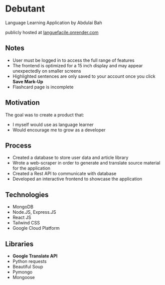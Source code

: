 # Debutant
Language Learning Application by Abdulai Bah

publicly hosted at [languefacile.onrender.com](https://languefacile.onrender.com/)

## Notes
- User must be logged in to access the full range of features
- The frontend is optimized for a 15 inch display and may appear unexpectedly on smaller screens
- Highlighted sentences are only saved to your account once you click **Save Mark-Up**
- Flashcard page is incomplete

## Motivation
The goal was to create a product that: 
- I myself would use as language learner
- Would encourage me to grow as a developer

## Process
- Created a database to store user data and article library
- Wrote a web-scraper in order to generate and translate source material for the application
- Created a Rest API to communicate with database
- Developed an interactive frontend to showcase the application

## Technologies
- MongoDB
- Node.JS, Express.JS
- React JS
- Tailwind CSS
- Google Cloud Platform

## Libraries
- **Google Translate API**
- Python requests
- Beautiful Soup
- Pymongo
- Mongoose

